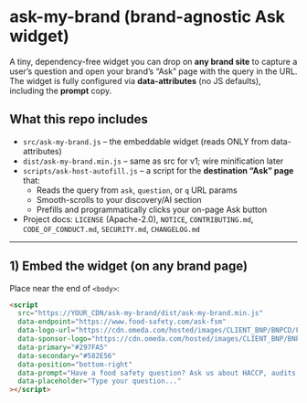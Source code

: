 # ask-my-brand (brand-agnostic Ask widget)

A tiny, dependency-free widget you can drop on **any brand site** to capture a user’s question and open your brand’s “Ask” page with the query in the URL. The widget is fully configured via **data-attributes** (no JS defaults), including the **prompt** copy.

## What this repo includes

- `src/ask-my-brand.js` – the embeddable widget (reads ONLY from data-attributes)
- `dist/ask-my-brand.min.js` – same as src for v1; wire minification later
- `scripts/ask-host-autofill.js` – a script for the **destination “Ask” page** that:
  - Reads the query from `ask`, `question`, or `q` URL params
  - Smooth-scrolls to your discovery/AI section
  - Prefills and programmatically clicks your on-page Ask button
- Project docs: `LICENSE` (Apache-2.0), `NOTICE`, `CONTRIBUTING.md`, `CODE_OF_CONDUCT.md`, `SECURITY.md`, `CHANGELOG.md`

---

## 1) Embed the widget (on any brand page)

Place near the end of `<body>`:

```html
<script
  src="https://YOUR_CDN/ask-my-brand/dist/ask-my-brand.min.js"
  data-endpoint="https://www.food-safety.com/ask-fsm"
  data-logo-url="https://cdn.omeda.com/hosted/images/CLIENT_BNP/BNPCD/FSM-FB.png"
  data-sponsor-logo="https://cdn.omeda.com/hosted/images/CLIENT_BNP/BNPCD/trustwell-logo.png"
  data-primary="#297FA5"
  data-secondary="#582E56"
  data-position="bottom-right"
  data-prompt="Have a food safety question? Ask us about HACCP, audits, recalls, regulatory changes, sanitation, and more."
  data-placeholder="Type your question..."
></script>
